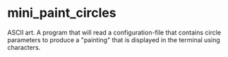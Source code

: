 # mini_paint_circles
ASCII art. A program that will read a configuration-file that contains circle parameters to produce a "painting" that is displayed in the terminal using characters.
